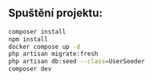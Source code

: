 ## Spuštění projektu:

```bash
composer install
npm install
docker compose up -d
php artisan migrate:fresh
php artisan db:seed --class=UserSeeder
composer dev
```
